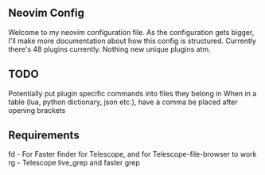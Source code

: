 ## Neovim Config

Welcome to my neovim configuration file.
As the configuration gets bigger, I'll make more documentation about how this config is structured.
Currently there's 48 plugins currently.
Nothing new unique plugins atm.

## TODO

Potentially put plugin specific commands into files they belong in
When in a table (lua, python dictionary, json etc.), have a comma be placed after opening brackets

## Requirements

fd - For Faster finder for Telescope, and for Telescope-file-browser to work
rg - Telescope live_grep and faster grep

